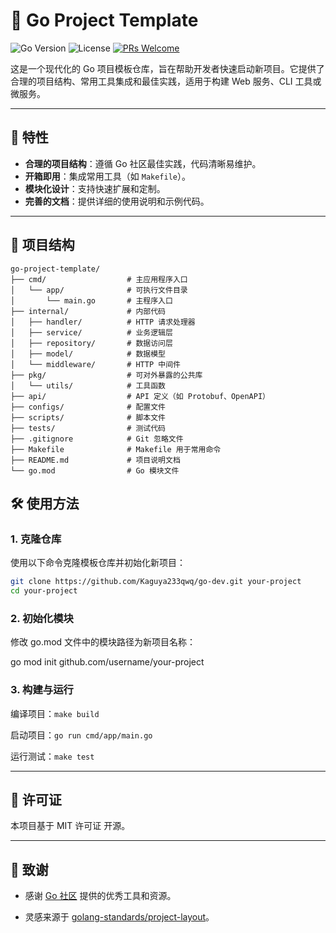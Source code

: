 # 🚀 Go Project Template

![Go Version](https://img.shields.io/badge/Go-1.21+-blue.svg)
![License](https://img.shields.io/badge/License-MIT-green.svg)
[![PRs Welcome](https://img.shields.io/badge/PRs-welcome-brightgreen.svg)](CONTRIBUTING.md)

这是一个现代化的 Go 项目模板仓库，旨在帮助开发者快速启动新项目。它提供了合理的项目结构、常用工具集成和最佳实践，适用于构建 Web 服务、CLI 工具或微服务。

---

## 🌟 特性

- **合理的项目结构**：遵循 Go 社区最佳实践，代码清晰易维护。
- **开箱即用**：集成常用工具（如 `Makefile`）。
- **模块化设计**：支持快速扩展和定制。
- **完善的文档**：提供详细的使用说明和示例代码。

---

## 📂 项目结构

```plaintext
go-project-template/
├── cmd/                  # 主应用程序入口
│   └── app/              # 可执行文件目录
│       └── main.go       # 主程序入口
├── internal/             # 内部代码
│   ├── handler/          # HTTP 请求处理器
│   ├── service/          # 业务逻辑层
│   ├── repository/       # 数据访问层
│   ├── model/            # 数据模型
│   └── middleware/       # HTTP 中间件
├── pkg/                  # 可对外暴露的公共库
│   └── utils/            # 工具函数
├── api/                  # API 定义（如 Protobuf、OpenAPI）
├── configs/              # 配置文件
├── scripts/              # 脚本文件
├── tests/                # 测试代码
├── .gitignore            # Git 忽略文件
├── Makefile              # Makefile 用于常用命令
├── README.md             # 项目说明文档
└── go.mod                # Go 模块文件
```

## 🛠️ 使用方法

### 1. 克隆仓库

使用以下命令克隆模板仓库并初始化新项目：

```bash
git clone https://github.com/Kaguya233qwq/go-dev.git your-project
cd your-project
```
### 2. 初始化模块

修改 go.mod 文件中的模块路径为新项目名称：

go mod init github.com/username/your-project

### 3. 构建与运行

编译项目：`make build`

启动项目：`go run cmd/app/main.go`

运行测试：`make test`

---

## 📄 许可证
本项目基于 MIT 许可证 开源。

---

## 🙏 致谢

- 感谢 [Go 社区](https://go.dev/) 提供的优秀工具和资源。

- 灵感来源于 [golang-standards/project-layout](https://github.com/golang-standards/project-layout)。

